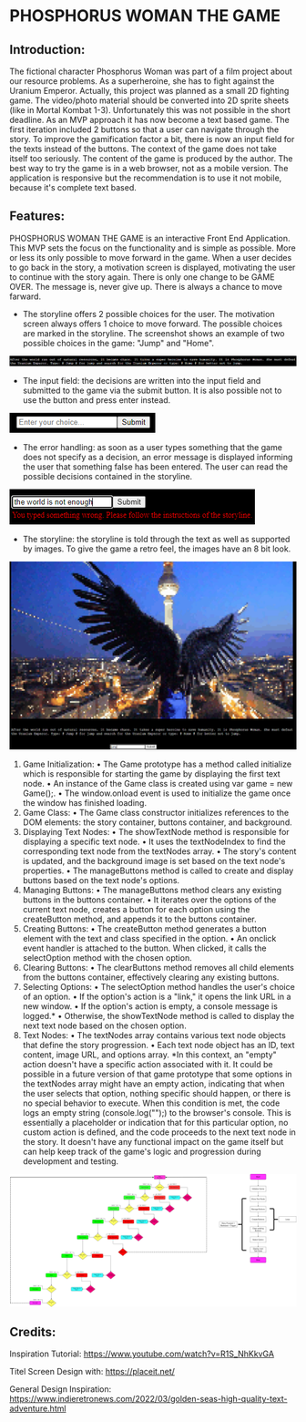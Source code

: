 # PHOSPHORUS WOMAN THE GAME


## Introduction:
The fictional character Phosphorus Woman was part of a film project about our resource problems.
As a superheroine, she has to fight against the Uranium Emperor.
Actually, this project was planned as a small 2D fighting game.
The video/photo material should be converted into 2D sprite sheets (like in Mortal Kombat 1-3).
Unfortunately this was not possible in the short deadline.
As an MVP approach it has now become a text based game.
The first iteration included 2 buttons so that a user can navigate through the story.
To improve the gamification factor a bit, there is now an input field for the texts instead of the buttons.
The context of the game does not take itself too seriously.
The content of the game is produced by the author.
The best way to try the game is in a web browser, not as a mobile version. The application is responsive but the recommendation is to use it not mobile, because it's complete text based.


## Features:
PHOSPHORUS WOMAN THE GAME is an interactive Front End Application.
This MVP sets the focus on the functionality and is simple as possible.
More or less its only possible to move forward in the game.
When a user decides to go back in the story, a motivation screen is displayed, motivating the user to continue with the story again.
There is only one change to be GAME OVER.
The message is, never give up. There is always a chance to move farward.

- The storyline offers 2 possible choices for the user. The motivation screen always offers 1 choice to move forward. The possible choices are marked in the storyline. The screenshot shows an example of two possible choices in the game: "Jump" and "Home".

![choices](/assets/documentation/choices.png "choices")

- The input field: the decisions are written into the input field and submitted to the game via the submit button. It is also possible not to use the button and press enter instead.

![input_field](/assets/documentation/input_field.png "input_field")

- The error handling: as soon as a user types something that the game does not specify as a decision, an error message is displayed informing the user that something false has been entered. The user can read the possible decisions contained in the storyline.

![error_handling](/assets/documentation/error_handling.png "error_handling")

- The storyline: the storyline is told through the text as well as supported by images. To give the game a retro feel, the images have an 8 bit look.

![story](/assets/documentation/story.png "story")




















1.	Game Initialization:
•	The Game prototype has a method called initialize which is responsible for starting the game by displaying the first text node.
•	An instance of the Game class is created using var game = new Game();.
•	The window.onload event is used to initialize the game once the window has finished loading.
2.	Game Class:
•	The Game class constructor initializes references to the DOM elements: the story container, buttons container, and background.
3.	Displaying Text Nodes:
•	The showTextNode method is responsible for displaying a specific text node.
•	It uses the textNodeIndex to find the corresponding text node from the textNodes array.
•	The story's content is updated, and the background image is set based on the text node's properties.
•	The manageButtons method is called to create and display buttons based on the text node's options.
4.	Managing Buttons:
•	The manageButtons method clears any existing buttons in the buttons container.
•	It iterates over the options of the current text node, creates a button for each option using the createButton method, and appends it to the buttons container.
5.	Creating Buttons:
•	The createButton method generates a button element with the text and class specified in the option.
•	An onclick event handler is attached to the button. When clicked, it calls the selectOption method with the chosen option.
6.	Clearing Buttons:
•	The clearButtons method removes all child elements from the buttons container, effectively clearing any existing buttons.
7.	Selecting Options:
•	The selectOption method handles the user's choice of an option.
•	If the option's action is a "link," it opens the link URL in a new window.
•	If the option's action is empty, a console message is logged.*
•	Otherwise, the showTextNode method is called to display the next text node based on the chosen option.
8.	Text Nodes:
•	The textNodes array contains various text node objects that define the story progression.
•	Each text node object has an ID, text content, image URL, and options array.
*In this context, an "empty" action doesn't have a specific action associated with it. It could be possible in a future version of that game prototype that some options in the textNodes array might have an empty action, indicating that when the user selects that option, nothing specific should happen, or there is no special behavior to execute.
When this condition is met, the code logs an empty string (console.log("");) to the browser's console. This is essentially a placeholder or indication that for this particular option, no custom action is defined, and the code proceeds to the next text node in the story.
It doesn't have any functional impact on the game itself but can help keep track of the game's logic and progression during development and testing.

![game_logic](/assets/game_logic.png "game_logic")

## Credits:
Inspiration Tutorial:
https://www.youtube.com/watch?v=R1S_NhKkvGA

Titel Screen Design with:
https://placeit.net/

General Design Inspiration:
https://www.indieretronews.com/2022/03/golden-seas-high-quality-text-adventure.html




